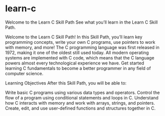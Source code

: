# learn-c
Welcome to the Learn C Skill Path
See what you’ll learn in the Learn C Skill Path.

Welcome to the Learn C Skill Path! In this Skill Path, you’ll learn key programming concepts, write your own C programs, use pointers to work with memory, and more! The C programming language was first released in 1972, making it one of the oldest still used today. All modern operating systems are implemented with C code, which means that the C language powers almost every technological experience we have. Get started learning C fundamentals to become a better programmer in any field of computer science.

Learning Objectives
After this Skill Path, you will be able to:

Write basic C programs using various data types and operators.
Control the flow of a program using conditional statements and loops in C.
Understand how C interacts with memory and work with arrays, strings, and pointers.
Create, edit, and use user-defined functions and structures together in C.